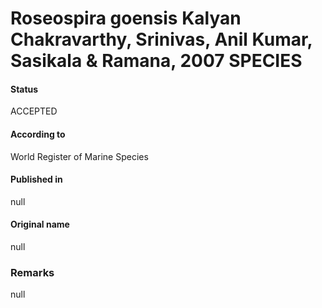 # Roseospira goensis Kalyan Chakravarthy, Srinivas, Anil Kumar, Sasikala & Ramana, 2007 SPECIES

#### Status
ACCEPTED

#### According to
World Register of Marine Species

#### Published in
null

#### Original name
null

### Remarks
null